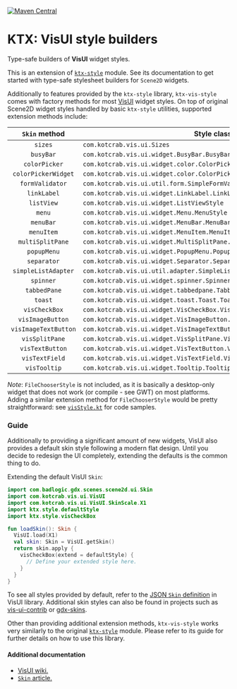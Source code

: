 ﻿[![Maven Central](https://img.shields.io/maven-central/v/io.github.libktx/ktx-vis-style.svg)](https://search.maven.org/artifact/io.github.libktx/ktx-vis-style)

# KTX: VisUI style builders

Type-safe builders of **VisUI** widget styles.

This is an extension of [`ktx-style`](../style) module. See its documentation to get started with type-safe stylesheet
builders for `Scene2D` widgets.

Additionally to features provided by the `ktx-style` library, `ktx-vis-style` comes with factory methods for most
[VisUI](https://github.com/kotcrab/vis-editor/wiki/VisUI) widget styles. On top of original Scene2D widget styles
handled by basic `ktx-style` utilities, supported extension methods include:

`Skin` method | Style class
:---: | ---
`sizes` | `com.kotcrab.vis.ui.Sizes`
`busyBar` | `com.kotcrab.vis.ui.widget.BusyBar.BusyBarStyle`
`colorPicker` | `com.kotcrab.vis.ui.widget.color.ColorPickerStyle`
`colorPickerWidget` | `com.kotcrab.vis.ui.widget.color.ColorPickerWidgetStyle`
`formValidator` | `com.kotcrab.vis.ui.util.form.SimpleFormValidator.FormValidatorStyle`
`linkLabel` | `com.kotcrab.vis.ui.widget.LinkLabel.LinkLabelStyle`
`listView` | `com.kotcrab.vis.ui.widget.ListViewStyle`
`menu` | `com.kotcrab.vis.ui.widget.Menu.MenuStyle`
`menuBar` | `com.kotcrab.vis.ui.widget.MenuBar.MenuBarStyle`
`menuItem` | `com.kotcrab.vis.ui.widget.MenuItem.MenuItemStyle`
`multiSplitPane` | `com.kotcrab.vis.ui.widget.MultiSplitPane.MultiSplitPaneStyle`
`popupMenu` | `com.kotcrab.vis.ui.widget.PopupMenu.PopupMenuStyle`
`separator` | `com.kotcrab.vis.ui.widget.Separator.SeparatorStyle`
`simpleListAdapter` | `com.kotcrab.vis.ui.util.adapter.SimpleListAdapter.SimpleListAdapterStyle`
`spinner` | `com.kotcrab.vis.ui.widget.spinner.Spinner.SpinnerStyle`
`tabbedPane` | `com.kotcrab.vis.ui.widget.tabbedpane.TabbedPane.TabbedPaneStyle`
`toast` | `com.kotcrab.vis.ui.widget.toast.Toast.ToastStyle`
`visCheckBox` | `com.kotcrab.vis.ui.widget.VisCheckBox.VisCheckBoxStyle`
`visImageButton` | `com.kotcrab.vis.ui.widget.VisImageButton.VisImageButtonStyle`
`visImageTextButton` | `com.kotcrab.vis.ui.widget.VisImageTextButton.VisImageTextButtonStyle`
`visSplitPane` | `com.kotcrab.vis.ui.widget.VisSplitPane.VisSplitPaneStyle`
`visTextButton` | `com.kotcrab.vis.ui.widget.VisTextButton.VisTextButtonStyle`
`visTextField` | `com.kotcrab.vis.ui.widget.VisTextField.VisTextFieldStyle`
`visTooltip` | `com.kotcrab.vis.ui.widget.Tooltip.TooltipStyle`

_Note_: `FileChooserStyle` is not included, as it is basically a desktop-only widget that does not work
(or compile - see GWT) on most platforms. Adding a similar extension method for `FileChooserStyle` would be pretty
straightforward: see [`visStyle.kt`](src/main/kotlin/ktx/style/visStyle.kt) for code samples.

### Guide

Additionally to providing a significant amount of new widgets, VisUI also provides a default skin
style following a modern flat design. Until you decide to redesign the UI completely, extending
the defaults is the common thing to do.

Extending the default VisUI `Skin`:

```kotlin
import com.badlogic.gdx.scenes.scene2d.ui.Skin
import com.kotcrab.vis.ui.VisUI
import com.kotcrab.vis.ui.VisUI.SkinScale.X1
import ktx.style.defaultStyle
import ktx.style.visCheckBox

fun loadSkin(): Skin {
  VisUI.load(X1)
  val skin: Skin = VisUI.getSkin()
  return skin.apply { 
    visCheckBox(extend = defaultStyle) { 
      // Define your extended style here.
    }
  }
}
```

To see all styles provided by default, refer to the
[JSON `Skin` definition](https://github.com/kotcrab/vis-ui/blob/master/ui/src/main/resources/com/kotcrab/vis/ui/skin/x1/uiskin.json)
in VisUI library. Additional skin styles can also be found in projects such as
[vis-ui-contrib](https://github.com/kotcrab/vis-ui-contrib) or
[gdx-skins](https://github.com/czyzby/gdx-skins).

Other than providing additional extension methods, `ktx-vis-style` works very similarly to the
original [`ktx-style`](../style) module. Please refer to its guide for further details on how
to use this library.

#### Additional documentation

- [VisUI wiki.](https://github.com/kotcrab/vis-editor/wiki/VisUI)
- [`Skin` article.](https://libgdx.com/wiki/graphics/2d/scene2d/skin)





